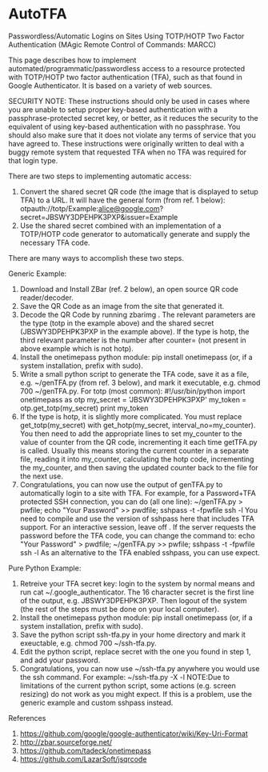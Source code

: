 # AutoTFA
Passwordless/Automatic Logins on Sites Using TOTP/HOTP Two Factor Authentication (MAgic Remote Control of Commands: MARCC)

This page describes how to implement automated/programmatic/passwordless access to a resource protected with TOTP/HOTP two factor authentication (TFA), such as that found in Google Authenticator. It is based on a variety of web sources.


SECURITY NOTE: These instructions should only be used in cases where you are unable to setup proper key-based authentication with a passphrase-protected secret key, or better, as it reduces the security to the equivalent of using key-based authentication with no passphrase. You should also make sure that it does not violate any terms of service that you have agreed to. These instructions were originally written to deal with a buggy remote system that requested TFA when no TFA was required for that login type.


There are two steps to implementing automatic access:

1. Convert the shared secret QR code (the image that is displayed to setup TFA) to a URL. It will have the general form (from ref. 1 below):
   otpauth://totp/Example:alice@google.com?secret=JBSWY3DPEHPK3PXP&issuer=Example
2. Use the shared secret combined with an implementation of a TOTP/HOTP code generator to automatically generate and supply the necessary TFA code.

There are many ways to accomplish these two steps.


Generic Example:

1. Download and Install ZBar (ref. 2 below), an open source QR code reader/decoder.
2. Save the QR Code as an image from the site that generated it.
3. Decode the QR Code by running zbarimg <image-file>. The relevant parameters are the type (totp in the example above) and the shared secret (JBSWY3DPEHPK3PXP in the example above). If the type is hotp, the third relevant parameter is the number after counter= (not present in above example which is not hotp).
4. Install the onetimepass python module: pip install onetimepass (or, if a system installation, prefix with sudo).
5. Write a small python script to generate the TFA code, save it as a file, e.g. ~/genTFA.py (from ref. 3 below), and mark it executable, e.g. chmod 700 ~/genTFA.py. For totp (most common):
   #!/usr/bin/python
   import onetimepass as otp
   my_secret = 'JBSWY3DPEHPK3PXP'
   my_token = otp.get_totp(my_secret)
   print my_token
6. If the type is hotp, it is slightly more complicated. You must replace get_totp(my_secret) with get_hotp(my_secret, interval_no=my_counter). You then need to add the appropriate lines to set my_counter to the value of counter from the QR code, incrementing it each time getTFA.py is called. Usually this means storing the current counter in a separate file, reading it into my_counter, calculating the hotp code, incrementing the my_counter, and then saving the updated counter back to the file for the next use.
7. Congratulations, you can now use the output of genTFA.py to automatically login to a site with TFA. For example, for a Password+TFA protected SSH connection, you can do (all one line):
   ~/genTFA.py > pwfile; echo "Your Password" >> pwdfile; sshpass -t -fpwfile ssh -l <user-id> <TheServer> <command-on-remote-server>
   You need to compile and use the version of sshpass here that includes TFA support. For an interactive session, leave off <command-on-remote-server>. If the server requests the password before the TFA code, you can change the command to:
   echo "Your Password" > pwdfile; ~/genTFA.py >> pwfile; sshpass -t -fpwfile ssh -l <user-id> <TheServer> <command-on-remote-server>
As an alternative to the TFA enabled sshpass, you can use expect.

Pure Python Example:

1. Retreive your TFA secret key: login to the system by normal means and run cat ~/.google_authenticator. The 16 character secret is the first line of the output, e.g. JBSWY3DPEHPK3PXP. Then logout of the system (the rest of the steps must be done on your local computer).
2. Install the onetimepass python module: pip install onetimepass (or, if a system installation, prefix with sudo).
3. Save the python script ssh-tfa.py in your home directory and mark it exeuctable, e.g. chmod 700 ~/ssh-tfa.py.
4. Edit the python script, replace secret with the one you found in step 1, and add your password.
5. Congratulations, you can now use ~/ssh-tfa.py anywhere you would use the ssh command. For example:
   ~/ssh-tfa.py -X <The-Server> -l <user-id>
NOTE:Due to limitations of the current python script, some actions (e.g. screen resizing) do not work as you might expect. If this is a problem, use the generic example and custom sshpass instead.

References

1. https://github.com/google/google-authenticator/wiki/Key-Uri-Format
2. http://zbar.sourceforge.net/
3. https://github.com/tadeck/onetimepass
4. https://github.com/LazarSoft/jsqrcode

